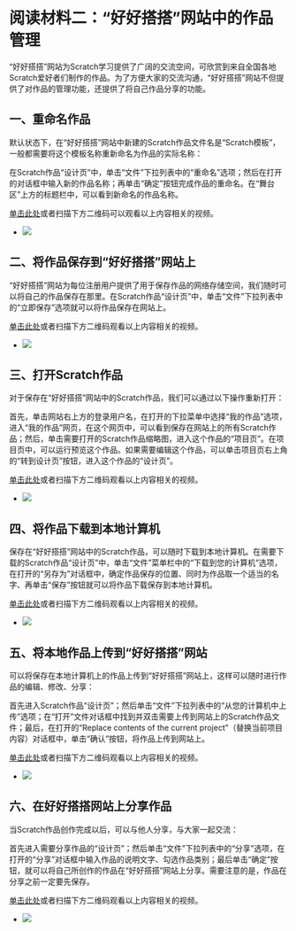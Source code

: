 # 阅读材料二：“好好搭搭”网站中的作品管理

“好好搭搭”网站为Scratch学习提供了广阔的交流空间，可欣赏到来自全国各地Scratch爱好者们制作的作品。为了方便大家的交流沟通，“好好搭搭”网站不但提供了对作品的管理功能，还提供了将自己作品分享的功能。

## 一、重命名作品

默认状态下，在“好好搭搭”网站中新建的Scratch作品文件名是“Scratch模板”，一般都需要将这个模板名称重新命名为作品的实际名称：

在Scratch作品“设计页”中，单击“文件”下拉列表中的“重命名”选项；然后在打开的对话框中输入新的作品名称；再单击“确定”按钮完成作品的重命名。在“舞台区”上方的标题栏中，可以看到新命名的作品名称。

[单击此处](http://haohaodada.com/video/a21201.php)或者扫描下方二维码可以观看以上内容相关的视频。

* ![](https://github.com/Haohaodada-official/docs/tree/8a7bce8f9269f3537909f64d03ad2a1ddd80af30/.gitbook/assets/a21201.png) 

## 二、将作品保存到“好好搭搭”网站上

“好好搭搭”网站为每位注册用户提供了用于保存作品的网络存储空间，我们随时可以将自己的作品保存在那里。在Scratch作品“设计页”中，单击“文件”下拉列表中的“立即保存”选项就可以将作品保存在网站上。

[单击此处](http://haohaodada.com/video/a21202.php)或者扫描下方二维码观看以上内容相关的视频。

* ![](https://github.com/Haohaodada-official/docs/tree/8a7bce8f9269f3537909f64d03ad2a1ddd80af30/.gitbook/assets/a21202.png) 

## 三、打开Scratch作品

对于保存在“好好搭搭”网站中的Scratch作品，我们可以通过以下操作重新打开：

首先，单击网站右上方的登录用户名，在打开的下拉菜单中选择“我的作品”选项，进入“我的作品”网页，在这个网页中，可以看到保存在网站上的所有Scratch作品；然后，单击需要打开的Scratch作品缩略图，进入这个作品的“项目页”。在项目页中，可以运行预览这个作品。如果需要编辑这个作品，可以单击项目页右上角的“转到设计页”按钮，进入这个作品的“设计页”。

[单击此处](http://haohaodada.com/video/a21203.php)或者扫描下方二维码观看以上内容相关的视频。

* ![](https://github.com/Haohaodada-official/docs/tree/8a7bce8f9269f3537909f64d03ad2a1ddd80af30/.gitbook/assets/a21203.png) 

## 四、将作品下载到本地计算机

保存在“好好搭搭”网站中的Scratch作品，可以随时下载到本地计算机。在需要下载的Scratch作品“设计页”中，单击“文件”菜单栏中的“下载到您的计算机”选项，在打开的“另存为”对话框中，确定作品保存的位置、同时为作品取一个适当的名字、再单击“保存”按钮就可以将作品下载保存到本地计算机。

[单击此处](http://haohaodada.com/video/a21204.php)或者扫描下方二维码观看以上内容相关的视频。

* ![](https://github.com/Haohaodada-official/docs/tree/8a7bce8f9269f3537909f64d03ad2a1ddd80af30/.gitbook/assets/a21204.png) 

## 五、将本地作品上传到“好好搭搭”网站

可以将保存在本地计算机上的作品上传到“好好搭搭”网站上，这样可以随时进行作品的编辑、修改、分享：

首先进入Scratch作品“设计页”；然后单击“文件”下拉列表中的“从您的计算机中上传”选项；在“打开”文件对话框中找到并双击需要上传到网站上的Scratch作品文件；最后，在打开的“Replace contents of the current project”（替换当前项目内容）对话框中，单击“确认”按钮，将作品上传到网站上。

[单击此处](http://haohaodada.com/video/a21205.php)或者扫描下方二维码观看以上内容相关的视频。

* ![](https://github.com/Haohaodada-official/docs/tree/8a7bce8f9269f3537909f64d03ad2a1ddd80af30/.gitbook/assets/a21205.png) 

## 六、在好好搭搭网站上分享作品

当Scratch作品创作完成以后，可以与他人分享，与大家一起交流：

首先进入需要分享作品的“设计页”；然后单击“文件”下拉列表中的“分享”选项，在打开的“分享”对话框中输入作品的说明文字、勾选作品类别；最后单击“确定”按钮，就可以将自己所创作的作品在“好好搭搭”网站上分享。需要注意的是，作品在分享之前一定要先保存。

[单击此处](http://haohaodada.com/video/a21206.php)或者扫描下方二维码观看以上内容相关的视频。

* ![](https://github.com/Haohaodada-official/docs/tree/8a7bce8f9269f3537909f64d03ad2a1ddd80af30/.gitbook/assets/a21206.png) 

